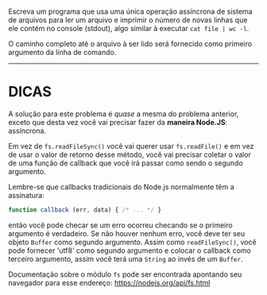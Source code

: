 Escreva um programa que usa uma única operação assíncrona de sistema de arquivos para ler um arquivo e imprimir o número de novas linhas que ele contém no console (stdout), algo similar à executar `cat file | wc -l`.

O caminho completo até o arquivo à ser lido será fornecido como primeiro argumento da linha de comando.

----------------------------------------------------------------------
# DICAS

A solução para este problema é *quase* a mesma do problema anterior, exceto que desta vez você vai precisar fazer da **maneira Node.JS**: assíncrona.

Em vez de `fs.readFileSync()` você vai querer usar `fs.readFile()` e em vez de usar o valor de retorno desse método, você vai precisar coletar o valor de uma função de callback que você irá passar como sendo o segundo argumento.

Lembre-se que callbacks tradicionais do Node.js normalmente têm a assinatura:

```js
function callback (err, data) { /* ... */ }
```

então você pode checar se um erro ocorreu checando se o primeiro argumento é verdadeiro. Se não houver nenhum erro, você deve ter seu objeto `Buffer` como segundo argumento. Assim como `readFileSync()`, você pode fornecer 'utf8' como segundo argumento e colocar o callback como terceiro argumento, assim você terá uma `String` ao invés de um `Buffer`.

Documentação sobre o módulo `fs` pode ser encontrada apontando seu navegador para esse endereço:
  https://nodejs.org/api/fs.html
